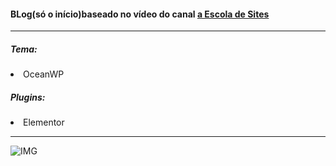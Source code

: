 <h4>BLog(só o início)baseado no vídeo do canal <a href="https://www.youtube.com/user/insufmental"> a Escola de Sites</a></h4>
<hr>
<h5>Tema:</h5>
<li>OceanWP</li>
<h5>Plugins:</h5>
<li>Elementor</li>

<hr>

![IMG](https://github.com/Tarmiel/PJ_web/blob/master/WordPress/testeBlogInstitucional/p1.png)
